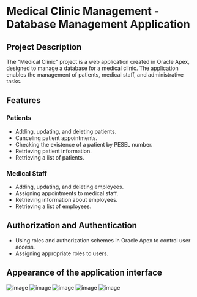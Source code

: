 # Medical Clinic Management - Database Management Application

## Project Description
The "Medical Clinic" project is a web application created in Oracle Apex, designed to manage a database for a medical clinic. The application enables the management of patients, medical staff, and administrative tasks.

## Features
### Patients
- Adding, updating, and deleting patients.
- Canceling patient appointments.
- Checking the existence of a patient by PESEL number.
- Retrieving patient information.
- Retrieving a list of patients.

### Medical Staff
- Adding, updating, and deleting employees.
- Assigning appointments to medical staff.
- Retrieving information about employees.
- Retrieving a list of employees.

## Authorization and Authentication
- Using roles and authorization schemes in Oracle Apex to control user access.
- Assigning appropriate roles to users.

## Appearance of the application interface
![image](https://github.com/LAICEROO/Medical_Clinic_App_in_Oracle_Apex/assets/93771973/fc0bb435-7114-44c7-9d90-d00938b8636d)
![image](https://github.com/LAICEROO/Medical_Clinic_App_in_Oracle_Apex/assets/93771973/2fbfdbfb-5578-44d0-a07a-40b07cf61590)
![image](https://github.com/LAICEROO/Medical_Clinic_App_in_Oracle_Apex/assets/93771973/d3070949-d232-4ad2-9602-ee416e61b2e4)
![image](https://github.com/LAICEROO/Medical_Clinic_App_in_Oracle_Apex/assets/93771973/c93db210-cb6b-476e-994b-b780870cfd98)
![image](https://github.com/LAICEROO/Medical_Clinic_App_in_Oracle_Apex/assets/93771973/505e0bc3-dc38-41b8-a38b-a2d099363957)


